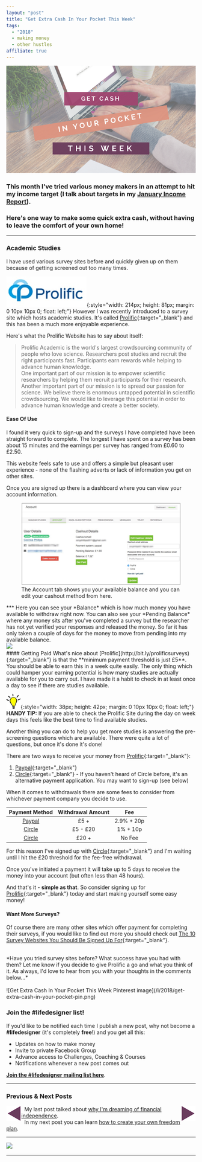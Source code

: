 ```yaml
---
layout: "post"
title: "Get Extra Cash In Your Pocket This Week"
tags:
  - "2018"
  - making money
  - other hustles
affiliate: true
---
```

![Get Extra Cash In Your Pocket This Week header](/i/cash_this_week.png)

### This month I've tried various money makers in an attempt to hit my income target (I talk about targets in my [**January Income Report**](/posts/january-2018-income-report.html)). 
### Here's one way to make some quick extra cash, without having to leave the comfort of your own home!

***  

### Academic Studies

I have used various survey sites before and quickly given up on them because of getting screened out too many times.

![Prolific logo](/i/prolific_logo.jpg){:style="width: 214px; height: 81px; margin: 0 10px 10px 0; float: left;"}
However I was recently introduced to a survey site which hosts academic studies. It's called [Prolific](http://bit.ly/prolificsurveys){:target="_blank"} and this has been a much more enjoyable experience.

Here's what the Prolific Website has to say about itself:
> Prolific Academic is the world's largest crowdsourcing community of people who love science. Researchers post studies and recruit the right participants fast. Participants earn rewards while helping to advance human knowledge.<br>
One important part of our mission is to empower scientific researchers by helping them recruit participants for their research.<br>
Another important part of our mission is to spread our passion for science. We believe there is enormous untapped potential in scientific crowdsourcing. We would like to leverage this potential in order to advance human knowledge and create a better society.

#### Ease Of Use
I found it very quick to sign-up and the surveys I have completed have been straight forward to complete. The longest I have spent on a survey has been about 15 minutes and the earnings per survey has ranged from £0.60 to £2.50.

This website feels safe to use and offers a simple but pleasant user experience - none of the flashing adverts or lack of information you get on other sites.

Once you are signed up there is a dashboard where you can view your account information.
<figure>
    <img src='/i/Prolific_Dashboard.jpg' alt='missing' />
    <figcaption>The Account tab shows you your available balance and you can edit your cashout method from here.</figcaption>
</figure> 
***
Here you can see your *Balance* which is how much money you have available to withdraw right now. You can also see your *Pending Balance* where any money sits after you've completed a survey but the researcher has not yet verified your responses and released the money. So far it has only taken a couple of days for the money to move from pending into my available balance.

<br>

<!-- START ADVERTISER: Preloved UK from awin.com -->
<a href="https://www.awin1.com/cread.php?s=454257&v=5834&q=218807&r=452089">
    <img src="https://www.awin1.com/cshow.php?s=454257&v=5834&q=218807&r=452089" border="0">
</a>
<!-- END ADVERTISER: Preloved UK from awin.com -->

<br>
#### Getting Paid
What's nice about [Prolific](http://bit.ly/prolificsurveys){:target="_blank"} is that the **minimum payment threshold is just £5**. You should be able to earn this in a week quite easily. The only thing which could hamper your earning potential is how many studies are actually available for you to carry out. I have made it a habit to check in at least once a day to see if there are studies available. 

![Light Bulb logo](/i/light-bulb.png){:style="width: 38px; height: 42px; margin: 0 10px 10px 0; float: left;"}
**HANDY TIP:** If you are able to check the Prolific Site during the day on week days this feels like the best time to find available studies.

Another thing you can do to help you get more studies is answering the pre-screening questions which are available. There were quite a lot of questions, but once it's done it's done!

There are two ways to receive your money from [Prolific](http://bit.ly/prolificsurveys){:target="_blank"}:

1. [Paypal](https://www.paypal.com/uk/invite?token=TyGgK0E2v40&program_code=Signup_Referral_Notification){:target="_blank"}
2. [Circle](http://bit.ly/signupcircle){:target="_blank"} - If you haven't heard of Circle before, it's an alternative payment application. You may want to sign-up (see below)

When it comes to withdrawals there are some fees to consider from whichever payment company you decide to use. 

<table class="table table-colored">
  <thead>
    <tr>
      <th style="text-align: center">Payment Method</th>
      <th style="text-align: center">Withdrawal Amount</th>
      <th style="text-align: center">Fee</th>
    </tr>
  </thead>
  <tbody>
    <tr>
      <td style="text-align: center">
      <a href="https://www.paypal.com/uk/invite?token=TyGgK0E2v40&program_code=Signup_Referral_Notification" target="_blank">Paypal</a>
      </td>
      <td style="text-align: center">£5 +</td>
      <td style="text-align: center">2.9% + 20p</td>
    </tr>
    <tr>
      <td style="text-align: center">
      <a href="http://bit.ly/signupcircle" target="_blank">Circle</a>
      </td>
      <td style="text-align: center">£5 - £20</td>
      <td style="text-align: center">1% + 10p</td>
    </tr>
    <tr>
      <td style="text-align: center">
      <a href="http://bit.ly/signupcircle" target="_blank">Circle</a>
      </td>
      <td style="text-align: center">£20 +</td>
      <td style="text-align: center">No Fee</td>
    </tr>
   </tbody>
</table>

For this reason I've signed up with [Circle](http://bit.ly/signupcircle){:target="_blank"} and I'm waiting until I hit the £20 threshold for the fee-free withdrawal. 

Once you've initiated a payment it will take up to 5 days to receive the money into your account (but often less than 48 hours).

And that's it - **simple as that**. So consider signing up for [Prolific](http://bit.ly/prolificsurveys){:target="_blank"} today and start making yourself some easy money!

#### Want More Surveys?
Of course there are many other sites which offer payment for completing their surveys, if you would like to find out more you should check out [The 10 Survey Websites You Should Be Signed Up For](http://makemoneywithoutajob.com/the-top-10-survey-websites/){:target="_blank"}.

<br>
*Have you tried survey sites before? What success have you had with them? Let me know if you decide to give Prolific a go and what you think of it. As always, I'd love to hear from you with your thoughts in the comments below...*
<br><br>
![Get Extra Cash In Your Pocket This Week Pinterest image](/i/2018/get-extra-cash-in-your-pocket-pin.png)

### Join the #lifedesigner list!

If you'd like to be notified each time I publish a new post, why not become a <b>#lifedesigner</b> (it's completely <b>free</b>!) and you get all this:

- Updates on how to make money
- Invite to private Facebook Group
- Advance access to Challenges, Coaching & Courses
- Notifications whenever a new post comes out

[**Join the #lifedesigner mailing list here**](/signup/signup_page).

****

### Previous & Next Posts

<a href="/posts/dreaming-of-fire.html" style="float: left"><img src='/i/backward.png' alt='backward arrow for previous post' /></a> &nbsp;
<a href="/posts/freedom-plan-part-1.html" style="float: right"><img src='/i/forward.png' alt='forward arrow for next post' /></a>
My last post talked about [why I'm dreaming of financial independence](/posts/dreaming-of-fire.html).<br>
&nbsp;&nbsp;In my next post you can learn [how to create your own freedom plan](/posts/freedom-plan-part-1.html).

***

<!-- START ADVERTISER: Fiverr (Global) from awin.com -->
<a href="http://www.awin1.com/cread.php?awinmid=6288&awinaffid=452089&clickref=&p=https%3A%2F%2Fwww.fiverr.com%2F%3Fshow_join%3Dtrue">
    <img src="https://www.awin1.com/cshow.php?s=527817&v=6288&q=256739&r=452089" border="0">
</a>
<!-- END ADVERTISER: Fiverr (Global) from awin.com -->

***
